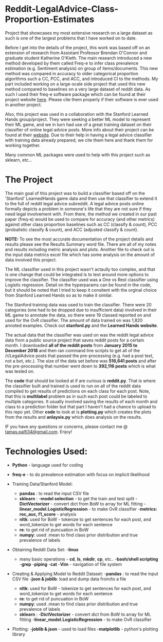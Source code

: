# Reddit-LegalAdvice-Class-Proportion-Estimates
Project that showcases my most extensive research on a large dataset as such is one of the largest problems that I have worked on to date.

Before I get into the details of the project, this work was based off on an extension of research from Assistant Professor Brendan O'Connor and graduate student Katherine O'Kieth.  The main research introduced a new method developed by them called Freq-e to infer class prevalence estimation (e.g. Sentiment analysis) on group of items/documents.  This new method was compared in accuracy to older categorical proportion algorithms such a CC, PCC, and ACC, and introduced CI to the methods.  My part included working on a large-scale side project that used this new method compared to baselines on a very large dataset of reddit data.  As such I used their freq-e software package which can be found at their project website [here](http://slanglab.cs.umass.edu/doc_prevalence/).  Please cite them properly if their software is ever used in another project.  

Also, this project was used in a collaboration with the Stanford Learned Hands group/project.  They were seeking a better ML model to represent their ML game, and we in turn had use of a great training dataset on their classifier of online legal advice posts. More info about their project can be found at their [website](https://learned-hands.github.io/project-hub/).  Due to their help in having a legal advice classifier with training data already prepared, we cite them here and thank them for working together. 

Many common ML packages were used to help with this project such as sklearn, etc...

# The Project
The main goal of this project was to build a classifier based off on the 'Stanford' LearnedHands game data and then use that classifier to extend it to the full of reddit legal advice subreddit.  A legal advice posts online formally depicts a problem in someone's life that they are not sure if they need legal involvement with.  From there, the method we created in our past paper (freq-e) would be used to compare for accuracy (and other metrics) against other class proportion baselines such as CC (classify & count), PCC (probalistic classify & count), and ACC (adjusted classify & count).

**NOTE:** To see the most accurate documentation of the project details and results please see the Results Summary word file.  There are all of my notes and results including metric analysis and plots.  Another file to check out is the input data metrics excel file which has some analysis on the amount of data involved this project.

The ML classifier used in this project wasn't actaully too complex, and that is one change that could be integrated is to test around more options to improve the classifier.  The classifier used was a One vs Rest classifier using Logistic regression.  Detail on the hyperparams can be found in the code, but it should be noted that I tried to keep it consitent with the orginal choice from Stanford Learned Hands so as to make it similar.  

The Stanford training data was used to train the classifier.  There were 20 categories (one had to be dropped due to insufficient data) involved in their ML game to annotate the data, so there were 19 classed reported on and used for the OvR classifier.  The amount of data trained on was 1,820 annoted examples.  Check out **stanford.py** and the **Learned Hands website**.

The actual data that the classifier was used on was the reddit legal advice data from a public source project that saves reddit posts for a certain month.  I downloaded **all of the reddit posts** from **January 2015 to December 2018** and then ran command line scripts to get all of the /r/LegalAdvice posts that passed the pre-processing (e.g. had a post text, not a bot, etc.).  The size of the data set before was **516,641 posts** and after the pre-processing that number went down to **392,116 posts** which is what was tested on.

The **code** that should be looked at if are curious is **reddit.py**.  That is where the classifier built and trained is used to run on all of the reddit data compiled to get results of predictions on each class for each post.  Note, that this is **multilabel** problem as in such each post could be labeled to multiple categories.  It usually involved saving the results of each month and class to a prediction folder but that part I haven't had a chance to upload to this repo yet.  Other **code** to look at is **plotting.py** which creates the plots from the results and **anlaysis.py** which does analysis on the results.

IF you have any questions or concerns, please contact me @ tamas.palfi34@gmail.com.  Enjoy!

# Technologies Used:
  - **Python** - language used for coding
  - **freq-e** - to do prevalence estimation with focus on implicit likelihood
  - Training Data/Stanford Model:
     - **pandas** : to read the input CSV file
     - **sklearn** : 
          -**model selection** - to get the train and test split
        -**DictVectorizer** - convert dict from BoW to array for ML fitting
        -**linear_model.LogisticRegression** - to make OvR classifier
        -**metrics: roc_auc, f1_score** - analysis
     - **nltk**: used for BoW - tokenize to get sentences for each post, and word_tokenize to get words for each sentence
     - **re**: to get rid of puncuation in BoW
     - **numpy**: used .mean to find class prior distribution and true prevalence of labels
     
  - Obtaining Reddit Data Set:
    -**linux**
      - many basic operations - **cd**, **ls**, **mkdir**, **cp**, etc..
    -**bash/shell scripting**
        -**grep**
        -**piping**
        -**cat**
    -**Vim** - navigation of file system
        
  - Creating & Applying Model to Reddit Dataset:
     -**pandas** : to read the input CSV file
     -**json & joblib**:  load and dump data from/to a file
     - **nltk**: used for BoW - tokenize to get sentences for each post, and word_tokenize to get words for each sentence
     - **re**: to get rid of puncuation in BoW
     - **numpy**: used .mean to find class prior distribution and true prevalence of labels
      - **sklearn** : 
        -**DictVectorizer** - convert dict from BoW to array for ML fitting
        -**linear_model.LogisticRegression** - to make OvR classifier
        
  - Plotting:
    -**joblib & json** - used to load files
    -**matplotlib** - python's plotting library
  
    
  
        
      


